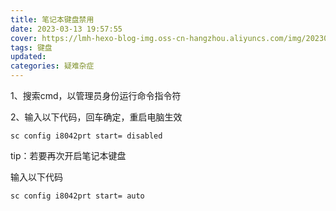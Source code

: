 ```yaml
---
title: 笔记本键盘禁用
date: 2023-03-13 19:57:55
cover: https://lmh-hexo-blog-img.oss-cn-hangzhou.aliyuncs.com/img/202303131315653.jpg
tags: 键盘
updated:
categories: 疑难杂症
---
```


1、搜索cmd，以管理员身份运行命令指令符

2、输入以下代码，回车确定，重启电脑生效

```
sc config i8042prt start= disabled
```

tip：若要再次开启笔记本键盘

输入以下代码

```
sc config i8042prt start= auto
```

